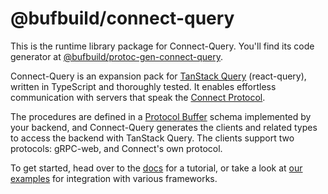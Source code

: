 # @bufbuild/connect-query

This is the runtime library package for Connect-Query.  You'll find its code generator at [@bufbuild/protoc-gen-connect-query](https://www.npmjs.com/package/@bufbuild/protoc-gen-connect-query).

Connect-Query is an expansion pack for [TanStack Query](https://tanstack.com/query) (react-query), written in TypeScript and thoroughly tested.  It enables effortless communication with servers that speak the [Connect Protocol](https://connectrpc.com/docs/protocol).

The procedures are defined in a [Protocol Buffer](https://developers.google.com/protocol-buffers) schema implemented by your backend, and Connect-Query generates the clients and related types to access the backend with TanStack Query. The clients support two protocols: gRPC-web, and Connect's own protocol.

To get started, head over to the [docs](https://connectrpc.com/docs/query/getting-started) for a tutorial, or take a look at [our examples](https://github.com/connectrpc/connect-query-es/examples) for integration with various frameworks.

